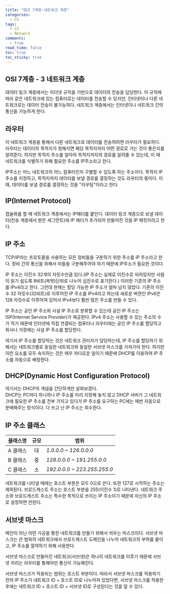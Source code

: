 ```yaml
---
title: "OSI 7계층-네트워크 계층"
categories:
  - CS
tags:
  - CS
  - Network
comments:
  - true
read_time: false
toc: true
toc_sticky: true
---
```


## OSI 7계층 - 3 네트워크 계층

데이터 링크 계층에서는 이더넷 규칙을 기반으로 데이터의 전송을 담당한다. 이 규칙에 따라 같은 네트워크에 있는 컴퓨터로는 데이터를 전송할 수 있지만, 인터넷이나 다른 네트워크로는 데이터 전송이 불가능하다. 네트워크 계층에서는 인터넷이나 네트워크 간의 통신을 가능하게 한다. 


## 라우터

이 네트워크 계층을 통해서 다른 네트워크로 데이터를 전송하려면 라우터가 필요하다.
라우터는 데이터의 목적지가 정해지면 해당 목적지까지 어떤 경로로 가는 것이 좋은지를 알려준다.
하지만 목적지 주소를 알아야 목적지까지의 경로를 알려줄 수 있는데, 이 때 네트워크를 식별하기 위해 필요한 주소를 IP주소라고 한다.

IP주소는 어느 네트워크의 어느 컴퓨터인지 구별할 수 있도록 하는 주소이다. 목적지 IP 주소를 지정하고, 목적지까지 데이터를 보낼 경로를 결정하는 것도 라우터의 몫이다. 이 때, 데이터를 보낼 경로를 결정하는 것을 "라우팅"이라고 한다.


## IP(Internet Protocol)

캡슐화를 할 때 네트워크 계층에서는 IP헤더를 붙인다. 데이터 링크 계층으로 보낼 데이터(전송 계층에서 받은 세그먼트)에 IP 헤더가 추가되어 만들어진 것을 IP 패킷이라고 한다.


## IP 주소

TCP/IP라는 프로토콜을 사용하는 모든 장비들을 구분하기 위한 주소를 IP 주소라고 한다. 장비 간의 통신을 위해서 이들을 구분해주어야 하기 때문에 IP주소가 필요한 것이다.

IP 주소는 이진수 32개의 자릿수만큼 있다.(IP 주소는 실제로 이진수로 되어있지만 사람이 읽기 쉽도록 8비트(옥텟)단위로 나누어 십진수로 표기한다.) 이러한 기존의 IP 주소를 IPv4라고 한다. 그런데 현재는 할당 가능한 IP 주소가 얼마 남지 않았다. 기존의 이진수 32 자릿수(32비트)로 이루어진 IP 주소를 IPv4라고 하는데 새로운 버젼인 IPv6은 128 자릿수로 이루어져 있어서 IPv4보다 훨씬 많은 주소를 만들 수 있다.

IP 주소는 공인 IP 주소와 사설 IP 주소로 분류할 수 있는데 공인 IP 주소는 ISP(Internet Service Provider)가 제공한다.
IPv4 주소는 사용할 수 있는 주소의 수가 적기 때문에 인터넷에 직접 연결되는 컴퓨터나 라우터에는 공인 IP 주소를 할당하고 회사나 가정에는 사설 IP 주소를 할당한다.

여기서 IP 주소를 할당하는 것은 네트워크 관리자가 담당하는데, IP 주소를 할당하기 위해서는 네트워크별로 동일한 네트워크와 동일한 서브넷 마스크를 가져가야 한다. 하지만 이런 요소를 모두 숙지하는 것은 매우 까다로운 일이기 때문에 DHCP를 이용하여 IP 주소를 자동으로 배정한다.


## DHCP(Dynamic Host Configuration Protocol)

여기서는 DHCP의 개념을 간단하게만 살펴보겠다.<br>
DHCP는 PC마다 하나하나 IP 주소를 미리 지정해 놓지 않고 DHCP 서버가 그 네트워크에 필요한 IP 주소를 전부 가지고 있다가 IP 주소를 요구하는 PC에는 매번 자동으로 분배해주는 방식이다. 다 쓰고 난 IP 주소는 회수한다.


## IP 주소 클래스

|클래스명|규모|범위|
|:------:|:---:|-------------------|
|A 클래스|대|*1.0.0.0   ~ 126.0.0.0*|
|B 클래스|중|*128.0.0.0 ~ 191.255.0.0*|
|C 클래스|소|*192.0.0.0 ~ 223.255.255.0*|

네트워크를 나타낼 때에는 호스트 부분은 모두 0으로 쓴다. 또한 127로 시작하는 주소는 제외된다. 브로드캐스트 주소는 호스트 부분을 255(이진수 1)로 나타낸다. 네트워크 주소와 브로드캐스트 주소는 특수한 목적으로 쓰이는 IP 주소이기 때문에 자신의 IP 주소로 설정하면 안된다.


## 서브넷 마스크

메인이 아닌 어떤 가공을 통한 네트워크를 만들기 위해서 씌우는 마스크이다. 서브넷 마스크는 큰 범위의 네트워크에서 브로드캐스트 도메인을 나누어 네트워크의 부하를 줄이고, IP 주소를 절약하기 위해 사용한다.

서브넷 마스크로 만들어진 네트워크(서브넷)은 하나의 네트워크를 이루기 때문에 서브넷 끼리는 라우터를 통해야만 통신이 가능해진다.

서브넷 마스크가 적용되는 범위는 호스트 부분이다. 따라서 서브넷 마스크를 적용하기 전의 IP 주소가 네트워크 ID + 호스트 ID로 나누어져 있었다면, 서브넷 마스크를 적용한 후에는 네트워크 ID + 호스트 ID + 서브넷 ID로 구성된다는 것을 알 수 있다.